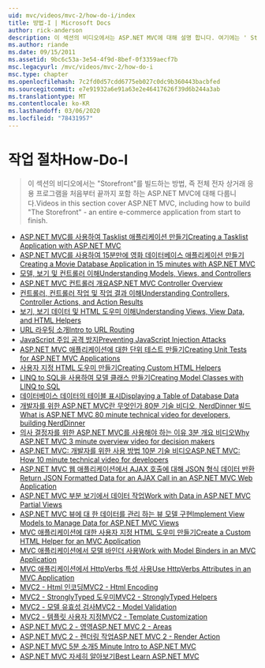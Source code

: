```yaml
---
uid: mvc/videos/mvc-2/how-do-i/index
title: 방법-I | Microsoft Docs
author: rick-anderson
description: 이 섹션의 비디오에서는 ASP.NET MVC에 대해 설명 합니다. 여기에는 ' Storefront '를 빌드하는 방법, 전체 전자 상거래 응용 프로그램이 처음부터 끝까지 포함 됩니다.
ms.author: riande
ms.date: 09/15/2011
ms.assetid: 9bc6c53a-3e54-4f9d-8bef-0f3359aecf7b
msc.legacyurl: /mvc/videos/mvc-2/how-do-i
msc.type: chapter
ms.openlocfilehash: 7c2fd0d57cdd6775eb027c0dc9b360443bacbfed
ms.sourcegitcommit: e7e91932a6e91a63e2e46417626f39d6b244a3ab
ms.translationtype: MT
ms.contentlocale: ko-KR
ms.lasthandoff: 03/06/2020
ms.locfileid: "78431957"
---
```

# <a name="how-do-i"></a><span data-ttu-id="68298-103">작업 절차</span><span class="sxs-lookup"><span data-stu-id="68298-103">How-Do-I</span></span>

> <span data-ttu-id="68298-104">이 섹션의 비디오에서는 "Storefront"를 빌드하는 방법, 즉 전체 전자 상거래 응용 프로그램을 처음부터 끝까지 포함 하는 ASP.NET MVC에 대해 다룹니다.</span><span class="sxs-lookup"><span data-stu-id="68298-104">Videos in this section cover ASP.NET MVC, including how to build "The Storefront" - an entire e-commerce application from start to finish.</span></span>

- [<span data-ttu-id="68298-105">ASP.NET MVC를 사용하여 Tasklist 애플리케이션 만들기</span><span class="sxs-lookup"><span data-stu-id="68298-105">Creating a Tasklist Application with ASP.NET MVC</span></span>](creating-a-tasklist-application-with-aspnet-mvc.md)
- [<span data-ttu-id="68298-106">ASP.NET MVC를 사용하여 15분만에 영화 데이터베이스 애플리케이션 만들기</span><span class="sxs-lookup"><span data-stu-id="68298-106">Creating a Movie Database Application in 15 minutes with ASP.NET MVC</span></span>](creating-a-movie-database-application-in-15-minutes-with-aspnet-mvc.md)
- [<span data-ttu-id="68298-107">모델, 보기 및 컨트롤러 이해</span><span class="sxs-lookup"><span data-stu-id="68298-107">Understanding Models, Views, and Controllers</span></span>](understanding-models-views-and-controllers.md)
- [<span data-ttu-id="68298-108">ASP.NET MVC 컨트롤러 개요</span><span class="sxs-lookup"><span data-stu-id="68298-108">ASP.NET MVC Controller Overview</span></span>](aspnet-mvc-controller-overview.md)
- [<span data-ttu-id="68298-109">컨트롤러, 컨트롤러 작업 및 작업 결과 이해</span><span class="sxs-lookup"><span data-stu-id="68298-109">Understanding Controllers, Controller Actions, and Action Results</span></span>](understanding-controllers-controller-actions-and-action-results.md)
- [<span data-ttu-id="68298-110">보기, 보기 데이터 및 HTML 도우미 이해</span><span class="sxs-lookup"><span data-stu-id="68298-110">Understanding Views, View Data, and HTML Helpers</span></span>](understanding-views-view-data-and-html-helpers.md)
- [<span data-ttu-id="68298-111">URL 라우팅 소개</span><span class="sxs-lookup"><span data-stu-id="68298-111">Intro to URL Routing</span></span>](an-introduction-to-url-routing.md)
- [<span data-ttu-id="68298-112">JavaScript 주입 공격 방지</span><span class="sxs-lookup"><span data-stu-id="68298-112">Preventing JavaScript Injection Attacks</span></span>](preventing-javascript-injection-attacks.md)
- [<span data-ttu-id="68298-113">ASP.NET MVC 애플리케이션에 대한 단위 테스트 만들기</span><span class="sxs-lookup"><span data-stu-id="68298-113">Creating Unit Tests for ASP.NET MVC Applications</span></span>](creating-unit-tests-for-aspnet-mvc-applications.md)
- [<span data-ttu-id="68298-114">사용자 지정 HTML 도우미 만들기</span><span class="sxs-lookup"><span data-stu-id="68298-114">Creating Custom HTML Helpers</span></span>](creating-custom-html-helpers.md)
- [<span data-ttu-id="68298-115">LINQ to SQL을 사용하여 모델 클래스 만들기</span><span class="sxs-lookup"><span data-stu-id="68298-115">Creating Model Classes with LINQ to SQL</span></span>](creating-model-classes-with-linq-to-sql.md)
- [<span data-ttu-id="68298-116">데이터베이스 데이터의 테이블 표시</span><span class="sxs-lookup"><span data-stu-id="68298-116">Displaying a Table of Database Data</span></span>](displaying-a-table-of-database-data.md)
- [<span data-ttu-id="68298-117">개발자를 위한 ASP.NET MVC란 무엇인가 80분 기술 비디오, NerdDinner 빌드</span><span class="sxs-lookup"><span data-stu-id="68298-117">What is ASP.NET MVC 80 minute technical video for developers, building NerdDinner</span></span>](what-is-aspnet-mvc-80-minute-technical-video-for-developers-building-nerddinner.md)
- [<span data-ttu-id="68298-118">의사 결정자를 위한 ASP.NET MVC를 사용해야 하는 이유 3분 개요 비디오</span><span class="sxs-lookup"><span data-stu-id="68298-118">Why ASP.NET MVC 3 minute overview video for decision makers</span></span>](why-aspnet-mvc-3-minute-overview-video-for-decision-makers.md)
- [<span data-ttu-id="68298-119">ASP.NET MVC: 개발자를 위한 사용 방법 10분 기술 비디오</span><span class="sxs-lookup"><span data-stu-id="68298-119">ASP.NET MVC: How 10 minute technical video for developers</span></span>](aspnet-mvc-how-10-minute-technical-video-for-developers.md)
- [<span data-ttu-id="68298-120">ASP.NET MVC 웹 애플리케이션에서 AJAX 호출에 대해 JSON 형식 데이터 반환</span><span class="sxs-lookup"><span data-stu-id="68298-120">Return JSON Formatted Data for an AJAX Call in an ASP.NET MVC Web Application</span></span>](how-do-i-return-json-formatted-data-for-an-ajax-call-in-an-aspnet-mvc-web-application.md)
- [<span data-ttu-id="68298-121">ASP.NET MVC 부분 보기에서 데이터 작업</span><span class="sxs-lookup"><span data-stu-id="68298-121">Work with Data in ASP.NET MVC Partial Views</span></span>](how-do-i-work-with-data-in-aspnet-mvc-partial-views.md)
- [<span data-ttu-id="68298-122">ASP.NET MVC 뷰에 대 한 데이터를 관리 하는 뷰 모델 구현</span><span class="sxs-lookup"><span data-stu-id="68298-122">Implement View Models to Manage Data for ASP.NET MVC Views</span></span>](how-do-i-implement-view-models-to-manage-data-for-aspnet-mvc-views.md)
- [<span data-ttu-id="68298-123">MVC 애플리케이션에 대한 사용자 지정 HTML 도우미 만들기</span><span class="sxs-lookup"><span data-stu-id="68298-123">Create a Custom HTML Helper for an MVC Application</span></span>](how-do-i-create-a-custom-html-helper-for-an-mvc-application.md)
- [<span data-ttu-id="68298-124">MVC 애플리케이션에서 모델 바인더 사용</span><span class="sxs-lookup"><span data-stu-id="68298-124">Work with Model Binders in an MVC Application</span></span>](how-do-i-work-with-model-binders-in-an-mvc-application.md)
- [<span data-ttu-id="68298-125">MVC 애플리케이션에서 HttpVerbs 특성 사용</span><span class="sxs-lookup"><span data-stu-id="68298-125">Use HttpVerbs Attributes in an MVC Application</span></span>](how-do-i-use-httpverbs-attributes-in-an-mvc-application.md)
- [<span data-ttu-id="68298-126">MVC2 - Html 인코딩</span><span class="sxs-lookup"><span data-stu-id="68298-126">MVC2 - Html Encoding</span></span>](mvc2-html-encoding.md)
- [<span data-ttu-id="68298-127">MVC2 - StronglyTyped 도우미</span><span class="sxs-lookup"><span data-stu-id="68298-127">MVC2 - StronglyTyped Helpers</span></span>](mvc2-stronglytyped-helpers.md)
- [<span data-ttu-id="68298-128">MVC2 - 모델 유효성 검사</span><span class="sxs-lookup"><span data-stu-id="68298-128">MVC2 - Model Validation</span></span>](mvc2-model-validation.md)
- [<span data-ttu-id="68298-129">MVC2 - 템플릿 사용자 지정</span><span class="sxs-lookup"><span data-stu-id="68298-129">MVC2 - Template Customization</span></span>](mvc2-template-customization.md)
- [<span data-ttu-id="68298-130">ASP.NET MVC 2 - 영역</span><span class="sxs-lookup"><span data-stu-id="68298-130">ASP.NET MVC 2 - Areas</span></span>](aspnet-mvc-2-areas.md)
- [<span data-ttu-id="68298-131">ASP.NET MVC 2 - 렌더링 작업</span><span class="sxs-lookup"><span data-stu-id="68298-131">ASP.NET MVC 2 - Render Action</span></span>](aspnet-mvc-2-render-action.md)
- [<span data-ttu-id="68298-132">ASP.NET MVC 5분 소개</span><span class="sxs-lookup"><span data-stu-id="68298-132">5 Minute Intro to ASP.NET MVC</span></span>](5-minute-introduction-to-aspnet-mvc.md)
- [<span data-ttu-id="68298-133">ASP.NET MVC 자세히 알아보기</span><span class="sxs-lookup"><span data-stu-id="68298-133">Best Learn ASP.NET MVC</span></span>](how-to-best-learn-asp-net-mvc.md)
